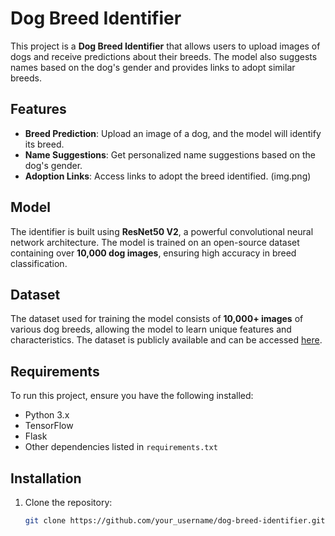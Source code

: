 # Dog Breed Identifier

This project is a **Dog Breed Identifier** that allows users to upload images of dogs and receive predictions about their breeds. The model also suggests names based on the dog's gender and provides links to adopt similar breeds.

## Features

- **Breed Prediction**: Upload an image of a dog, and the model will identify its breed.
- **Name Suggestions**: Get personalized name suggestions based on the dog's gender.
- **Adoption Links**: Access links to adopt the breed identified.
(img.png)

## Model

The identifier is built using **ResNet50 V2**, a powerful convolutional neural network architecture. The model is trained on an open-source dataset containing over **10,000 dog images**, ensuring high accuracy in breed classification.

## Dataset

The dataset used for training the model consists of **10,000+ images** of various dog breeds, allowing the model to learn unique features and characteristics. The dataset is publicly available and can be accessed [here](link_to_dataset).

## Requirements

To run this project, ensure you have the following installed:

- Python 3.x
- TensorFlow
- Flask
- Other dependencies listed in `requirements.txt`

## Installation

1. Clone the repository:

   ```bash
   git clone https://github.com/your_username/dog-breed-identifier.git
